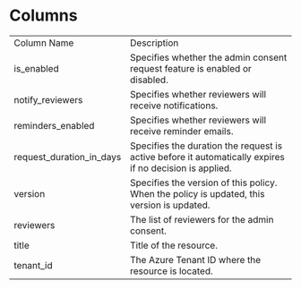 # Columns  

<table>
	<tr><td>Column Name</td><td>Description</td></tr>
	<tr><td>is_enabled</td><td>Specifies whether the admin consent request feature is enabled or disabled.</td></tr>
	<tr><td>notify_reviewers</td><td>Specifies whether reviewers will receive notifications.</td></tr>
	<tr><td>reminders_enabled</td><td>Specifies whether reviewers will receive reminder emails.</td></tr>
	<tr><td>request_duration_in_days</td><td>Specifies the duration the request is active before it automatically expires if no decision is applied.</td></tr>
	<tr><td>version</td><td>Specifies the version of this policy. When the policy is updated, this version is updated.</td></tr>
	<tr><td>reviewers</td><td>The list of reviewers for the admin consent.</td></tr>
	<tr><td>title</td><td>Title of the resource.</td></tr>
	<tr><td>tenant_id</td><td>The Azure Tenant ID where the resource is located.</td></tr>
</table>